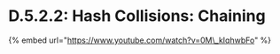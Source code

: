 # D.5.2.2: Hash Collisions: Chaining

{% embed url="https://www.youtube.com/watch?v=0M\_kIqhwbFo" %}



